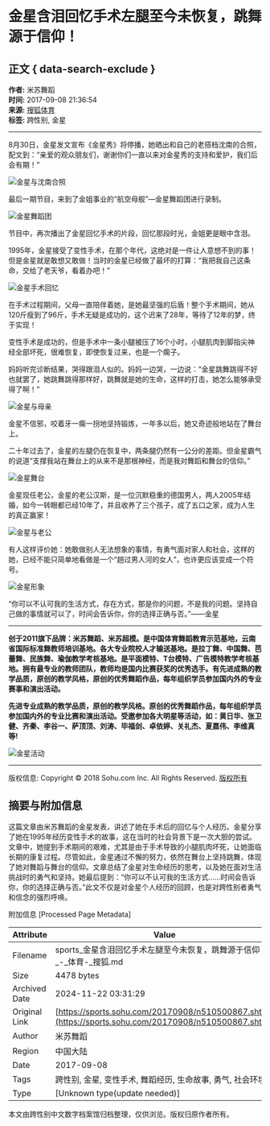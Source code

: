 # 金星含泪回忆手术左腿至今未恢复，跳舞源于信仰！

## 正文 { data-search-exclude }


**作者:** 米苏舞蹈  
**时间:** 2017-09-08 21:36:54  
**来源:** [搜狐体育](https://sports.sohu.com/20170908/n510500867.shtml)  
**标签:** 跨性别, 金星  

---

8月30日，金星发文宣布《金星秀》将停播，她晒出和自己的老搭档沈南的合照，配文到：“亲爱的观众朋友们，谢谢你们一直以来对金星秀的支持和爱护，我们后会有期！”

![金星与沈南合照](https://5b0988e595225.cdn.sohucs.com/images/20170908/99b32d54f54e4d09a8e418f979cbcc0f.jpeg)

最后一期节目，来到了金姐事业的“航空母舰”—金星舞蹈团进行录制。

![金星舞蹈团](https://5b0988e595225.cdn.sohucs.com/images/20170908/375be0e76ce842fea589087c0ca129c2.jpeg)

节目中，再次播出了金星回忆手术的片段，回忆那段时光，金姐更是眼中含泪。

1995年，金星接受了变性手术，在那个年代，这绝对是一件让人意想不到的事！但是金星就是敢想又敢做！当时的金星已经做了最坏的打算：“我把我自己这条命，交给了老天爷，看着办吧！”

![金星手术回忆](https://5b0988e595225.cdn.sohucs.com/images/20170908/13780b326b754999acf5123eb72e494c.jpeg)

在手术过程期间，父母一直陪伴着她，是她最坚强的后盾！整个手术期间，她从120斤瘦到了96斤，手术无疑是成功的，这个迟来了28年，等待了12年的梦，终于实现！

变性手术是成功的，但是手术中一条小腿被压了16个小时，小腿肌肉到脚指尖神经全部坏死，很难恢复，即使恢复过来，也是一个瘸子。

妈妈听完诊断结果，哭得跟泪人似的。妈妈一边哭，一边说：“金星跳舞跳得不好也就罢了，她跳舞跳得那样好，跳舞就是她的生命，这样的打击，她怎么能够承受得了啊！”

![金星与母亲](https://5b0988e595225.cdn.sohucs.com/images/20170908/8e425b5b484d4a92824e7b00c67df975.jpeg)

金星不信邪，咬着牙一瘸一拐地坚持锻炼，一年多以后，她又奇迹般地站在了舞台上。

二十年过去了，金星的左腿仍在恢复中，两条腿仍然有一公分的差距。但金星霸气的说道“支撑我站在舞台上的从来不是那根神经，而是我对舞蹈和舞台的信仰。”

![金星舞台](https://5b0988e595225.cdn.sohucs.com/images/20170908/b2051725a927427aab263151418cb874.jpeg)

金星现任老公，金星的老公汉斯，是一位沉默稳重的德国男人，两人2005年结婚，如今一转眼都已经10年了，并且收养了三个孩子，成了五口之家，成为人生的真正赢家！

![金星与老公](https://5b0988e595225.cdn.sohucs.com/images/20170908/013ac34cc8344e87b6557713bbec77f4.jpeg)

有人这样评价她：她敢做别人无法想象的事情，有勇气面对家人和社会，这样的她，已经不能只简单地看做是一个“趟过男人河的女人”，也许更应该变成一个符号。

![金星形象](https://5b0988e595225.cdn.sohucs.com/images/20170908/375c3a6ce51f48cbbac755878fcec92e.jpeg)

“你可以不认可我的生活方式，存在方式，那是你的问题，不是我的问题。坚持自己做的事情就可以了，时间会告诉你，你的选择正确与否。”——金星

---

**创于2011旗下品牌：米苏舞蹈、米苏超模。是中国体育舞蹈教育示范基地，云南省国际标准舞教师培训基地。各大专业院校人才输送基地。是拉丁舞、中国舞、芭蕾舞、民族舞、瑜伽教学考核基地。是平面模特、T台模特、广告模特教学考核基地。拥有最专业的教师团队，教师均是国内比赛获奖的优秀选手。有先进成熟的教学品质，原创的教学风格，原创的优秀舞蹈作品，每年组织学员参加国内外的专业赛事和演出活动。**

**先进专业成熟的教学品质，原创的教学风格。原创的优秀舞蹈作品，每年组织学员参加国内外的专业比赛和演出活动。受邀参加各大明星等活动，如：黄日华、张卫健、齐秦、李谷一、萨顶顶、刘涛、毕福剑、卓依婷、关礼杰、夏嘉伟、李维真等!**

![金星活动](https://5b0988e595225.cdn.sohucs.com/images/20170908/7d6fd5056f4e447397daab560c75d2c2.jpeg)

--- 

版权信息: Copyright © 2018 Sohu.com Inc. All Rights Reserved. [版权所有](https://corp.sohu.com/s2007/copyright/)

## 摘要与附加信息

<!-- tcd_abstract -->
这篇文章由米苏舞蹈的金星发表，讲述了她在手术后的回忆与个人经历。金星分享了她在1995年经历变性手术的故事，这在当时的社会背景下是一次大胆的尝试。文章中，她提到手术期间的艰难，尤其是由于手术导致的小腿肌肉坏死，让她面临长期的康复过程。尽管如此，金星通过不懈的努力，依然在舞台上坚持跳舞，体现了她对舞蹈与舞台的信仰。文章总结了金星对生命经历的思考，以及她在面对生活挑战时的勇气和坚持。她最后提到：“你可以不认可我的生活方式……时间会告诉你，你的选择正确与否。”此文不仅是对金星个人经历的回顾，也是对跨性别者勇气和信念的强烈呼唤。
<!-- tcd_abstract_end -->

附加信息 [Processed Page Metadata]

| Attribute       | Value                                  |
|-----------------|----------------------------------------|
| Filename        | sports_金星含泪回忆手术左腿至今未恢复，跳舞源于信仰！_-_体育-_搜狐.md                             |
| Size            | 4478 bytes                           |
| Archived Date   | 2024-11-22 03:31:29                             |
| Original Link   | [https://sports.sohu.com/20170908/n510500867.shtml](https://sports.sohu.com/20170908/n510500867.shtml)                       |
| Author          | 米苏舞蹈                               |
| Region          | 中国大陆                               |
| Date            | 2017-09-08                                 |
| Tags            | 跨性别, 金星, 变性手术, 舞蹈经历, 生命故事, 勇气, 社会环境                                 |
| Type            | [Unknown type(update needed)]                                 |
<!-- tcd_table_end -->

本文由跨性别中文数字档案馆归档整理，仅供浏览。版权归原作者所有。
